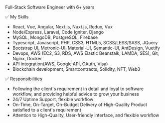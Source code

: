 Full-Stack Software Engineer with 6+ years

✅ My Skills
* React, Vue, Angular, Next.js, Nuxt.js, Redux, Vux
* Node/Express, Laravel, Code Igniter, Django
* MySQL, MongoDB, PostgreSQL, Firebase
* Typescript, Javascript, PHP, CSS3, HTML5, SCSS/LESS/SASS, JQuery
* Bootstrap UI, Metronic-UI, Material-UI, Semantic-UI, AntDesign, Vuetify
* Devops, AWS (EC2, S3, RDS, AWS Elastic Beanstalk, LAMDA, SES), Git, Nginx, Docker
* API integration(AWS, Google API, OAuth, Visa)
* Blockchain development, Smartcontracts, Solidity, NFT, Web3

✅ Responsibilities
* Following the client's requirement in detail and loyal to software workflow, and providing helpful advice to grow your business
* 24/7 Uptime Support, flexible workflow
* On-Time, On-Target, On-Budget Delivery of High-Quality Product satisfied to a client's requirement
* Attention to High-Quality, User-friendly interface, and flexible workflow


